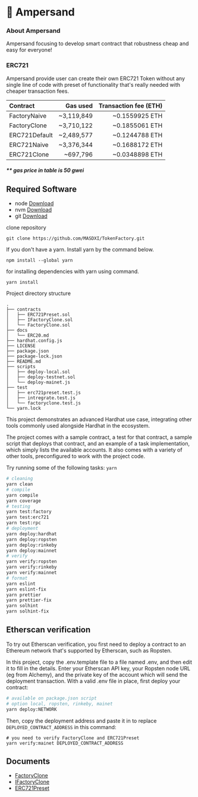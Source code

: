 # 🔣 Ampersand

### About Ampersand

Ampersand focusing to develop smart contract that robustness cheap and easy for everyone!

### ERC721

Ampersand provide user can create their own ERC721 Token without any single line of code with preset of functionality that's really needed with cheaper transaction fees.

| Contract      |   Gas used | Transaction fee (ETH) |
| :------------ | ---------: | --------------------: |
| FactoryNaive  | ~3,119,849 |        ~0.1559925 ETH |
| FactoryClone  | ~3,710,122 |        ~0.1855061 ETH |
| ERC721Default | ~2,489,577 |        ~0.1244788 ETH |
| ERC721Naive   | ~3,376,344 |        ~0.1688172 ETH |
| ERC721Clone   |   ~697,796 |        ~0.0348898 ETH |

##### \*\* gas price in table is 50 gwei

## Required Software

- node [Download](https://nodejs.org/en/)
- nvm [Download](https://github.com/nvm-sh/nvm#installing-and-updating)
- git [Download](https://git-scm.com/)

clone repository

```shell
git clone https://github.com/MASDXI/TokenFactory.git
```

If you don't have a yarn. Install yarn by the command below.

```shell
npm install --global yarn
```

for installing dependencies with yarn using command.

```shell
yarn install
```

Project directory structure

```
.
├── contracts
│   ├── ERC721Preset.sol
│   ├── IFactoryClone.sol
│   └── FactoryClone.sol
├── docs
│   └── ERC20.md
├── hardhat.config.js
├── LICENSE
├── package.json
├── package-lock.json
├── README.md
├── scripts
│   ├── deploy-local.sol
│   ├── deploy-testnet.sol
│   └── deploy-mainet.js
├── test
│   ├── erc721preset.test.js
│   ├── intregrate.test.js
│   └── factoryclone.test.js
└── yarn.lock
```

This project demonstrates an advanced Hardhat use case, integrating other tools commonly used alongside Hardhat in the ecosystem.

The project comes with a sample contract, a test for that contract, a sample script that deploys that contract, and an example of a task implementation, which simply lists the available accounts. It also comes with a variety of other tools, preconfigured to work with the project code.

Try running some of the following tasks: `yarn`

```bash
# cleaning
yarn clean
# compile
yarn compile
yarn coverage
# testing
yarn test:factory
yarn test:erc721
yarn test:rpc
# deployment
yarn deploy:hardhat
yarn deploy:ropsten
yarn deploy:rinkeby
yarn deploy:mainnet
# verify
yarn verify:ropsten
yarn verify:rinkeby
yarn verify:mainnet
# format
yarn eslint
yarn eslint-fix
yarn prettier
yarn prettier-fix
yarn solhint
yarn solhint-fix
```

## Etherscan verification

To try out Etherscan verification, you first need to deploy a contract to an Ethereum network that's supported by Etherscan, such as Ropsten.

In this project, copy the .env.template file to a file named .env, and then edit it to fill in the details. Enter your Etherscan API key, your Ropsten node URL (eg from Alchemy), and the private key of the account which will send the deployment transaction. With a valid .env file in place, first deploy your contract:

```bash
# available on package.json script 
# option local, ropsten, rinkeby, mainet
yarn deploy:NETWORK
```

Then, copy the deployment address and paste it in to replace `DEPLOYED_CONTRACT_ADDRESS` in this command:

```shell
# you need to verify FactoryClone and ERC721Preset
yarn verify:mainet DEPLOYED_CONTRACT_ADDRESS
```

## Documents

- [FactoryClone](./docs/FactoryClone.md)
- [IFactoryClone](./docs/IFactoryClone.md)
- [ERC721Preset](./docs/ERC721Preset.md)
